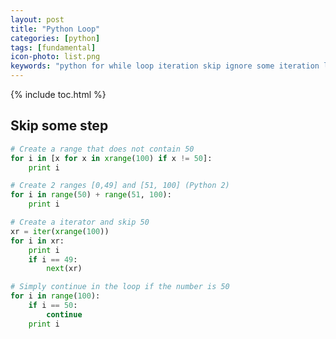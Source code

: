 ```yaml
---
layout: post
title: "Python Loop"
categories: [python]
tags: [fundamental]
icon-photo: list.png
keywords: "python for while loop iteration skip ignore some iteration loop"
---
```


{% include toc.html %}

## Skip some step

~~~ python
# Create a range that does not contain 50
for i in [x for x in xrange(100) if x != 50]:
    print i
~~~

~~~ python
# Create 2 ranges [0,49] and [51, 100] (Python 2)
for i in range(50) + range(51, 100):
    print i
~~~

~~~ python
# Create a iterator and skip 50
xr = iter(xrange(100))
for i in xr:
    print i
    if i == 49:
        next(xr)
~~~

~~~ python
# Simply continue in the loop if the number is 50
for i in range(100):
    if i == 50:
        continue
    print i
~~~